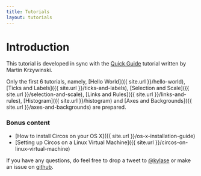 ```yaml
---
title: Tutorials
layout: tutorials
---
```


# Introduction
This tutorial is developed in sync with the [Quick Guide](http://circos.ca/documentation/tutorials/quick_guide) tutorial written by Martin Krzywinski.

Only the first 6 tutorials, namely, [Hello World]({{ site.url }}/hello-world), [Ticks and Labels]({{ site.url }}/ticks-and-labels), [Selection and Scale]({{ site.url }}/selection-and-scale), [Links and Rules]({{ site.url }}/links-and-rules), [Histogram]({{ site.url }}/histogram) and [Axes and Backgrounds]({{ site.url }}/axes-and-backgrounds) are prepared.

### Bonus content
- [How to install Circos on your OS X]({{ site.url }}/os-x-installation-guide)
- [Setting up Circos on a Linux Virtual Machine]({{ site.url }}/circos-on-linux-virtual-machine)

If you have any questions, do feel free to drop a tweet to [@kylase](http://www.twitter.com/kylase) or make an issue on [github](http://www.github.com/kylase/CircosAPI).
